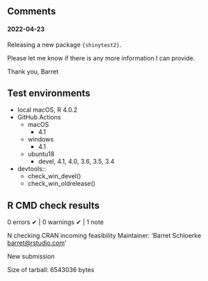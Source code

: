 ## Comments

#### 2022-04-23

Releasing a new package `{shinytest2}`.

Please let me know if there is any more information I can provide.

Thank you,
Barret


## Test environments

* local macOS, R 4.0.2
* GitHub Actions
  * macOS
    * 4.1
  * windows
    * 4.1
  * ubuntu18
    * devel, 4.1, 4.0, 3.6, 3.5, 3.4
* devtools::
  * check_win_devel()
  * check_win_oldrelease()

## R CMD check results

0 errors ✔ | 0 warnings ✔ | 1 note

N  checking CRAN incoming feasibility
   Maintainer: ‘Barret Schloerke <barret@rstudio.com>’

   New submission

   Size of tarball: 6543036 bytes
